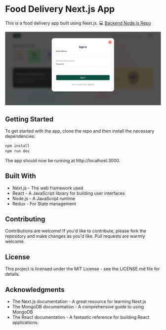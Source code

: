 # Food Delivery Next.js App

This is a food delivery app built using Next.js.
💻 <a href="https://github.com/ElSierra/Quick-chop-api.git">Backend Node.js Repo</a>


![Login Screen](./screenshot/login.png)

## Getting Started

To get started with the app, clone the repo and then install the necessary dependencies:

```bash
npm install
npm run dev
```

The app should now be running at http://localhost:3000.

## Built With

- Next.js - The web framework used
- React - A JavaScript library for building user interfaces
- Node.js - A JavaScript runtime
- Redux - For State management

## Contributing

Contributions are welcome! If you'd like to contribute, please fork the repository and make changes as you'd like. Pull requests are warmly welcome.

## License

This project is licensed under the MIT License - see the LICENSE.md file for details.

## Acknowledgments

- The Next.js documentation - A great resource for learning Next.js
- The MongoDB documentation - A comprehensive guide to using MongoDB
- The React documentation - A fantastic reference for building React applications.
